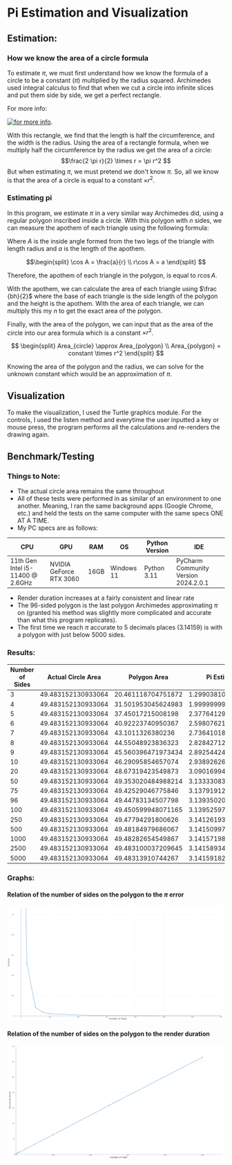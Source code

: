 # Pi Estimation and Visualization

## Estimation:

### How we know the area of a circle formula
To estimate $\pi$, we must first understand how we know the formula of a circle to be a constant ($\pi$) multiplied by the radius squared. 
Archimedes used integral calculus to find that when we cut a circle into infinite slices and put them side by side, we get a perfect rectangle.

For more info:

[<img alt="for more info" height="150" src="https://i.ytimg.com/vi/YokKp3pwVFc/maxresdefault.jpg" width="200"/>](http://www.youtube.com/watch?v=YokKp3pwVFc).

With this rectangle, we find that the length is half the circumference, and the width is the radius. 
Using the area of a rectangle formula, when we multiply half the circumference by the radius we get the area of a circle:
$$\frac{2 \pi r}{2} \times r = \pi r^2
$$
But when estimating $\pi$, we must pretend we don't know $\pi$. So, all we know is that the area of a circle is equal to a constant $\times r^2$. 
### Estimating pi
In this program, we estimate $\pi$ in a very similar way Archimedes did, using a regular polygon inscribed inside a circle. 
With this polygon with $n$ sides, we can measure the apothem of each triangle using the following formula:

Where $A$ is the inside angle formed from the two legs of the triangle with length radius and
$a$ is the length of the apothem.


$$\begin{split}
\cos A  = \frac{a}{r} \\
r\cos A = a
\end{split}
$$

Therefore, the apothem of each triangle in the polygon, is equal to $r\cos A$.

With the apothem, we can calculate the area of each triangle using $\frac {bh}{2}$ where the base of each triangle is the side length of the polygon and the height is the apothem.
With the area of each triangle, we can multiply this my $n$ to get the exact area of the polygon.

Finally, with the area of the polygon, we can input that as the area of the circle into our area formula which is a constant $\times r^2$. 

$$
\begin{split}
Area_{circle} \approx Area_{polygon} \\
Area_{polygon} = constant \times r^2
\end{split}
$$

Knowing the area of the polygon and the radius, we can solve for the unknown constant which would be an approximation of $\pi$. 

## Visualization

To make the visualization, I used the Turtle graphics module. 
For the controls, I used the listen method and everytime the user inputted a key or mouse press, the program performs all the calculations and re-renders the drawing again.

## Benchmark/Testing
### Things to Note:
* The actual circle area remains the same throughout
* All of these tests were performed in as similar of an environment to one another. Meaning, I ran the same background apps (Google Chrome, etc.) and held the tests on the same computer with the same specs ONE AT A TIME.
* My PC specs are as follows: 

| CPU                              	| GPU                     	| RAM  	| OS         	| Python Version 	| IDE                                  	|
|----------------------------------	|-------------------------	|------	|------------	|----------------	|--------------------------------------	|
| 11th Gen Intel i5-11400 @ 2.6GHz 	| NVIDIA GeForce RTX 3060 	| 16GB 	| Windows 11 	| Python 3.11    	| PyCharm Community Version 2024.2.0.1 	|
* Render duration increases at a fairly consistent and linear rate
* The 96-sided polygon is the last polygon Archimedes approximating $\pi$ on (granted his method was slightly more complicated and accurate than what this program replicates).
* The first time we reach $\pi$ accurate to 5 decimals places (3.14159) is with a polygon with just below 5000 sides.

### Results:
| Number of Sides 	| Actual Circle Area 	| Polygon Area       	| Pi Estimate        	| Pi Error                 	| Render Duration    	|
|-----------------	|--------------------	|--------------------	|--------------------	|--------------------------	|--------------------	|
| 3               	| 49.483152130933064 	| 20.461118704751872 	| 1.2990381056766584 	| 1.8425545479131347       	| 0.9379889965057373 	|
| 4               	| 49.483152130933064 	| 31.501953045624983 	| 1.9999999999999987 	| 1.1415926535897944       	| 1.0251493453979492 	|
| 5               	| 49.483152130933064 	| 37.45017215008198  	| 2.3776412907378814 	| 0.7639513628519117       	| 1.0590147972106934 	|
| 6               	| 49.483152130933064 	| 40.92223740950367  	| 2.5980762113533125 	| 0.5435164422364807       	| 1.1340358257293701 	|
| 7               	| 49.483152130933064 	| 43.1011326380236   	| 2.7364101886380974 	| 0.40518246495169574      	| 1.1997427940368652 	|
| 8               	| 49.483152130933064 	| 44.55048923836323  	| 2.828427124746185  	| 0.31316552884360815      	| 1.2585244178771973 	|
| 9               	| 49.483152130933064 	| 45.560396471973434 	| 2.8925442435894224 	| 0.2490484100003707       	| 1.334967851638794  	|
| 10              	| 49.483152130933064 	| 46.29095854657074  	| 2.9389262614623597 	| 0.20266639212743343      	| 1.3704252243041992 	|
| 20              	| 49.483152130933064 	| 48.67319423549873  	| 3.09016994374947   	| 0.051422709840323044     	| 2.064829111099243  	|
| 50              	| 49.483152130933064 	| 49.353020484988214 	| 3.1333308391076007 	| 0.008261814482192431     	| 5.422649145126343  	|
| 75              	| 49.483152130933064 	| 49.42529046775846  	| 3.1379191249618508 	| 0.0036735286279423462    	| 5.596475839614868  	|
| 96              	| 49.483152130933064 	| 49.44783134507798  	| 3.1393502030468747 	| 0.002242450542918384     	| 6.798015832901001  	|
| 100             	| 49.483152130933064 	| 49.450599948071165 	| 3.1395259764656953 	| 0.0020666771240978044    	| 7.013974905014038  	|
| 250             	| 49.483152130933064 	| 49.47794291800626  	| 3.141261930417217  	| 0.00033072317257598627   	| 16.565859079360962 	|
| 500             	| 49.483152130933064 	| 49.48184979686067  	| 3.1415099708386314 	| 0.0000826827511617445    	| 32.386380672454834 	|
| 1000            	| 49.483152130933064 	| 49.48282654549867  	| 3.141571982780341  	| 0.000020670809452116856  	| 63.49086785316467  	|
| 2500            	| 49.483152130933064 	| 49.483100037209645 	| 3.141589346256858  	| 0.000003307332935076346  	| 158.71818161010742 	|
| 5000            	| 49.483152130933064 	| 49.48313910744267  	| 3.1415918267527796 	| 0.0000008268370135233738 	| 314.69306540489197 	|

### Graphs:
#### Relation of the number of sides on the polygon to the $\pi$ error
![Relation of the number of sides on the polygon to the $\pi$ error](/read_me_src/pi_error_num_sides.png)
#### Relation of the number of sides on the polygon to the render duration
![Relation of the number of sides on the polygon to the render duration](/read_me_src/render_duration_num_sides.png)